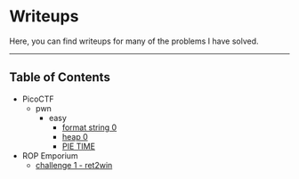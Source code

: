 # Writeups

Here, you can find writeups for many of the problems I have solved.

---

## Table of Contents
- PicoCTF
    - pwn
        - easy
            - [format string 0](PicoCTF/pwn/easy/format_string_0.md)
            - [heap 0](PicoCTF/pwn/easy/heap_0.md)
            - [PIE TIME](PicoCTF/pwn/easy/pie_time.md)
- ROP Emporium
    - [challenge 1 - ret2win](ROP%20Emporium/challenge1%20-%20ret2win.md)